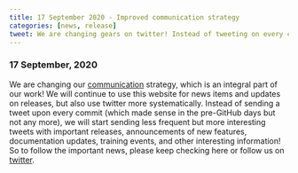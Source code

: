 ```yaml
---
title: 17 September 2020 - Improved communication strategy
categories: [news, release]
tweet: We are changing gears on twitter! Instead of tweeting on every commit, we'll send less frequent but more interesting tweets: important releases, new features and other contributions! Make sure to check https://github.com/fieldtrip, and http://www.fieldtriptoolbox.org/discussion_list.
---
```


### 17 September, 2020

We are changing our [communication](/development/guideline/communication) strategy, which is an integral part of our work! We will continue to use this website for news items and updates on releases, but also use twitter more systematically. Instead of sending a tweet upon every commit (which made sense in the pre-GitHub days but not any more), we will start sending less frequent but more interesting tweets with important releases, announcements of new features, documentation updates, training events, and other interesting information! So to follow the important news, please keep checking here or follow us on [twitter](https://twitter.com/fieldtriptoolbx).
